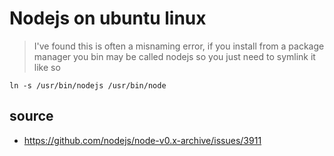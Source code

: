 ﻿# Nodejs on ubuntu linux

>I've found this is often a misnaming error, if you install from a package manager you bin may be called nodejs so you just need to symlink it like so

    ln -s /usr/bin/nodejs /usr/bin/node

## source

 * https://github.com/nodejs/node-v0.x-archive/issues/3911